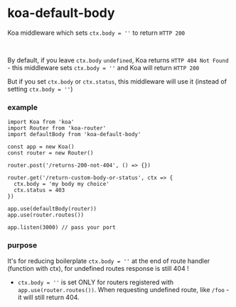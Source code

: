 # koa-default-body
Koa middleware which sets `ctx.body = ''` to return `HTTP 200`

<br/>

By default, if you leave `ctx.body` `undefined`, Koa returns `HTTP 404 Not Found` - this middleware sets `ctx.body = ''` and Koa will return `HTTP 200`

But if you set `ctx.body` or `ctx.status`, this middleware will use it (instead of setting `ctx.body = ''`)

### example

```
import Koa from 'koa'
import Router from 'koa-router'
import defaultBody from 'koa-default-body'

const app = new Koa()
const router = new Router()

router.post('/returns-200-not-404', () => {})

router.get('/return-custom-body-or-status', ctx => {
  ctx.body = 'my body my choice'
  ctx.status = 403
})

app.use(defaultBody(router))
app.use(router.routes())

app.listen(3000) // pass your port

```

### purpose

It's for reducing boilerplate `ctx.body = ''` at the end of route handler (function with ctx), for undefined routes response is still 404 !

  - `ctx.body = ''` is set ONLY for routers registered with `app.use(router.routes())`. When requesting undefined route, like `/foo` - it will still return 404.

